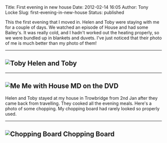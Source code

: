 Title: First evening in new house
Date: 2012-02-14 16:05
Author: Tony Locke
Slug: first-evening-in-new-house
Status: published

This the first evening that I moved in. Helen and Toby were staying with me for a couple of days. We watched an episode of House and had some Bailey's. It was really cold, and I hadn't worked out the heating properly, so we were bundled up in blankets and duvets. I've just noticed that their photo of me is much better than my photo of them!  
  

  --------------------------------------------------------------------------------------------------------------------------------------------------------------------------------------------------------------------------------------------------
![Toby]({static}/images/2012/IMG_20120204_231744.jpg)
  Helen and Toby
  --------------------------------------------------------------------------------------------------------------------------------------------------------------------------------------------------------------------------------------------------

  --------------------------------------------------------------------------------------------------------------------------------------------------------------------------------------------------------------------------------------------------
  ![Me]({static}/images/2012/IMG_20120204_231803.jpg)
  Me with House MD on the DVD
  --------------------------------------------------------------------------------------------------------------------------------------------------------------------------------------------------------------------------------------------------

  
Helen and Toby stayed at my house in Trowbridge from 2nd Jan after they came back from travelling. They cooked all the evening meals. Here's a photo of some chopping. My chopping board had rarely looked so properly used.  
  

  --------------------------------------------------------------------------------------------------------------------------------------------------------------------------------------------------------------------------------------------------
  ![Chopping Board]({static}/images/2012/IMG_20120205_202333.jpg)
  Chopping Board
  --------------------------------------------------------------------------------------------------------------------------------------------------------------------------------------------------------------------------------------------------
